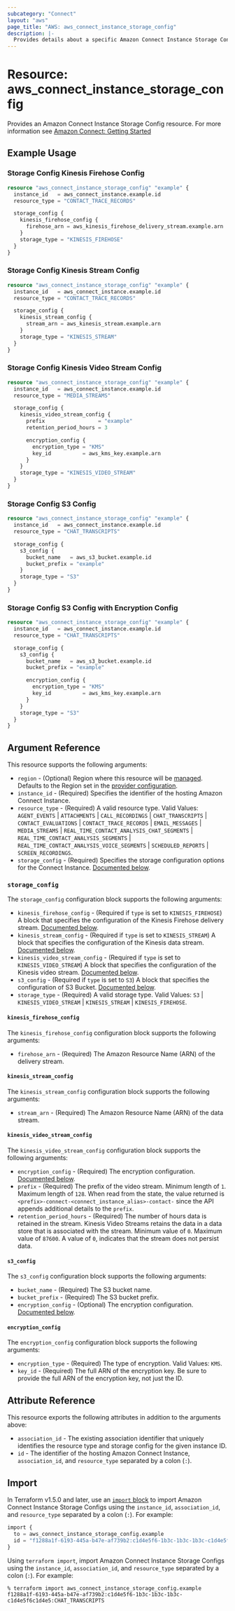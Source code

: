 ```yaml
---
subcategory: "Connect"
layout: "aws"
page_title: "AWS: aws_connect_instance_storage_config"
description: |-
  Provides details about a specific Amazon Connect Instance Storage Config.
---
```


# Resource: aws_connect_instance_storage_config

Provides an Amazon Connect Instance Storage Config resource. For more information see
[Amazon Connect: Getting Started](https://docs.aws.amazon.com/connect/latest/adminguide/amazon-connect-get-started.html)

## Example Usage

### Storage Config Kinesis Firehose Config

```terraform
resource "aws_connect_instance_storage_config" "example" {
  instance_id   = aws_connect_instance.example.id
  resource_type = "CONTACT_TRACE_RECORDS"

  storage_config {
    kinesis_firehose_config {
      firehose_arn = aws_kinesis_firehose_delivery_stream.example.arn
    }
    storage_type = "KINESIS_FIREHOSE"
  }
}
```

### Storage Config Kinesis Stream Config

```terraform
resource "aws_connect_instance_storage_config" "example" {
  instance_id   = aws_connect_instance.example.id
  resource_type = "CONTACT_TRACE_RECORDS"

  storage_config {
    kinesis_stream_config {
      stream_arn = aws_kinesis_stream.example.arn
    }
    storage_type = "KINESIS_STREAM"
  }
}
```

### Storage Config Kinesis Video Stream Config

```terraform
resource "aws_connect_instance_storage_config" "example" {
  instance_id   = aws_connect_instance.example.id
  resource_type = "MEDIA_STREAMS"

  storage_config {
    kinesis_video_stream_config {
      prefix                 = "example"
      retention_period_hours = 3

      encryption_config {
        encryption_type = "KMS"
        key_id          = aws_kms_key.example.arn
      }
    }
    storage_type = "KINESIS_VIDEO_STREAM"
  }
}
```

### Storage Config S3 Config

```terraform
resource "aws_connect_instance_storage_config" "example" {
  instance_id   = aws_connect_instance.example.id
  resource_type = "CHAT_TRANSCRIPTS"

  storage_config {
    s3_config {
      bucket_name   = aws_s3_bucket.example.id
      bucket_prefix = "example"
    }
    storage_type = "S3"
  }
}
```

### Storage Config S3 Config with Encryption Config

```terraform
resource "aws_connect_instance_storage_config" "example" {
  instance_id   = aws_connect_instance.example.id
  resource_type = "CHAT_TRANSCRIPTS"

  storage_config {
    s3_config {
      bucket_name   = aws_s3_bucket.example.id
      bucket_prefix = "example"

      encryption_config {
        encryption_type = "KMS"
        key_id          = aws_kms_key.example.arn
      }
    }
    storage_type = "S3"
  }
}
```

## Argument Reference

This resource supports the following arguments:

* `region` - (Optional) Region where this resource will be [managed](https://docs.aws.amazon.com/general/latest/gr/rande.html#regional-endpoints). Defaults to the Region set in the [provider configuration](https://registry.terraform.io/providers/hashicorp/aws/latest/docs#aws-configuration-reference).
* `instance_id` - (Required) Specifies the identifier of the hosting Amazon Connect Instance.
* `resource_type` - (Required) A valid resource type. Valid Values: `AGENT_EVENTS` | `ATTACHMENTS` | `CALL_RECORDINGS` | `CHAT_TRANSCRIPTS` | `CONTACT_EVALUATIONS` | `CONTACT_TRACE_RECORDS` | `EMAIL_MESSAGES` | `MEDIA_STREAMS` | `REAL_TIME_CONTACT_ANALYSIS_CHAT_SEGMENTS` | `REAL_TIME_CONTACT_ANALYSIS_SEGMENTS` | `REAL_TIME_CONTACT_ANALYSIS_VOICE_SEGMENTS` | `SCHEDULED_REPORTS` | `SCREEN_RECORDINGS`.
* `storage_config` - (Required) Specifies the storage configuration options for the Connect Instance. [Documented below](#storage_config).

### `storage_config`

The `storage_config` configuration block supports the following arguments:

* `kinesis_firehose_config` - (Required if `type` is set to `KINESIS_FIREHOSE`) A block that specifies the configuration of the Kinesis Firehose delivery stream. [Documented below](#kinesis_firehose_config).
* `kinesis_stream_config` - (Required if `type` is set to `KINESIS_STREAM`) A block that specifies the configuration of the Kinesis data stream. [Documented below](#kinesis_stream_config).
* `kinesis_video_stream_config` - (Required if `type` is set to `KINESIS_VIDEO_STREAM`) A block that specifies the configuration of the Kinesis video stream. [Documented below](#kinesis_video_stream_config).
* `s3_config` - (Required if `type` is set to `S3`) A block that specifies the configuration of S3 Bucket. [Documented below](#s3_config).
* `storage_type` - (Required) A valid storage type. Valid Values: `S3` | `KINESIS_VIDEO_STREAM` | `KINESIS_STREAM` | `KINESIS_FIREHOSE`.

#### `kinesis_firehose_config`

The `kinesis_firehose_config` configuration block supports the following arguments:

* `firehose_arn` - (Required) The Amazon Resource Name (ARN) of the delivery stream.

#### `kinesis_stream_config`

The `kinesis_stream_config` configuration block supports the following arguments:

* `stream_arn` - (Required) The Amazon Resource Name (ARN) of the data stream.

#### `kinesis_video_stream_config`

The `kinesis_video_stream_config` configuration block supports the following arguments:

* `encryption_config` - (Required) The encryption configuration. [Documented below](#encryption_config).
* `prefix` - (Required) The prefix of the video stream. Minimum length of `1`. Maximum length of `128`. When read from the state, the value returned is `<prefix>-connect-<connect_instance_alias>-contact-` since the API appends additional details to the `prefix`.
* `retention_period_hours` - (Required) The number of hours data is retained in the stream. Kinesis Video Streams retains the data in a data store that is associated with the stream. Minimum value of `0`. Maximum value of `87600`. A value of `0`, indicates that the stream does not persist data.

#### `s3_config`

The `s3_config` configuration block supports the following arguments:

* `bucket_name` - (Required) The S3 bucket name.
* `bucket_prefix` - (Required) The S3 bucket prefix.
* `encryption_config` - (Optional) The encryption configuration. [Documented below](#encryption_config).

#### `encryption_config`

The `encryption_config` configuration block supports the following arguments:

* `encryption_type` - (Required) The type of encryption. Valid Values: `KMS`.
* `key_id` - (Required) The full ARN of the encryption key. Be sure to provide the full ARN of the encryption key, not just the ID.

## Attribute Reference

This resource exports the following attributes in addition to the arguments above:

* `association_id` - The existing association identifier that uniquely identifies the resource type and storage config for the given instance ID.
* `id` - The identifier of the hosting Amazon Connect Instance, `association_id`, and `resource_type` separated by a colon (`:`).

## Import

In Terraform v1.5.0 and later, use an [`import` block](https://developer.hashicorp.com/terraform/language/import) to import Amazon Connect Instance Storage Configs using the `instance_id`, `association_id`, and `resource_type` separated by a colon (`:`). For example:

```terraform
import {
  to = aws_connect_instance_storage_config.example
  id = "f1288a1f-6193-445a-b47e-af739b2:c1d4e5f6-1b3c-1b3c-1b3c-c1d4e5f6c1d4e5:CHAT_TRANSCRIPTS"
}
```

Using `terraform import`, import Amazon Connect Instance Storage Configs using the `instance_id`, `association_id`, and `resource_type` separated by a colon (`:`). For example:

```console
% terraform import aws_connect_instance_storage_config.example f1288a1f-6193-445a-b47e-af739b2:c1d4e5f6-1b3c-1b3c-1b3c-c1d4e5f6c1d4e5:CHAT_TRANSCRIPTS
```
